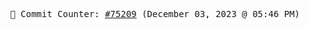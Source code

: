 <p align="center">
    <samp>
        📮 Commit Counter: <a href="https://github.com/Javascript-void0/Javascript-void0/commits/main">#75209</a> (December 03, 2023 @ 05:46 PM)
    </samp>
</p>